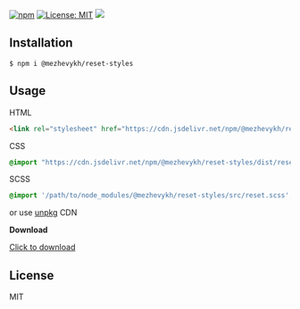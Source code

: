 [![npm](https://img.shields.io/npm/v/@mezhevykh/reset-styles.svg?style=flat-square)](https://www.npmjs.com/package/@mezhevykh/reset-styles)
[![License: MIT](https://img.shields.io/github/license/mezhevykh223571/reset-css.svg?style=flat-square)](https://opensource.org/licenses/MIT) 
[![](https://data.jsdelivr.com/v1/package/npm/@mezhevykh/reset-styles/badge)](https://www.jsdelivr.com/package/npm/@mezhevykh/reset-styles)

## Installation

    $ npm i @mezhevykh/reset-styles

## Usage

HTML

```html
<link rel="stylesheet" href="https://cdn.jsdelivr.net/npm/@mezhevykh/reset-styles/dist/reset.min.css" integrity="sha256-e3plK3+jFK4iZ+ubV1tD9KV+HUo0JgCphtdhLrM5ZPg=" crossorigin="anonymous">
```

CSS

```css
@import "https://cdn.jsdelivr.net/npm/@mezhevykh/reset-styles/dist/reset.min.css";
```

SCSS

```scss
@import '/path/to/node_modules/@mezhevykh/reset-styles/src/reset.scss';
```

or use [unpkg](https://unpkg.com/@mezhevykh/reset-styles) CDN

**Download**

[Click to download](https://github.com/mezhevykh223571/reset-css/archive/master.zip)

## License

MIT

